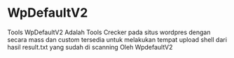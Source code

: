 # WpDefaultV2
Tools WpDefaultV2 Adalah Tools Crecker pada situs wordpres dengan secara mass dan custom tersedia untuk melakukan tempat upload shell dari hasil result.txt yang sudah di scanning Oleh WpdefaultV2
